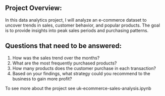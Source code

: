 ## Project Overview:
In this data analytics project, I will analyze an e-commerce dataset to uncover trends in sales, customer behavior, and popular products. The goal is to provide insights into peak sales periods and purchasing patterns.

## Questions that need to be answered:
1. How was the sales trend over the months?
2. What are the most frequently purchased products?
3. How many products does the customer purchase in each transaction?
4. Based on your findings, what strategy could you recommend to the business to gain more profit?

To see more about the project see uk-ecommerce-sales-analysis.ipynb 
